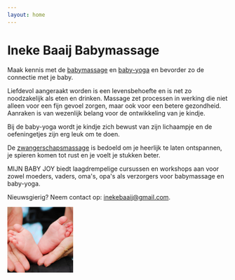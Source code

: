 ```yaml
---
layout: home
---
```



# Ineke Baaij Babymassage

Maak kennis met de [babymassage](/pages/massage) en [baby-yoga](/pages/yoga) en bevorder zo de connectie met je baby.

Liefdevol aangeraakt worden is een levensbehoefte en is net zo noodzakelijk als eten en drinken.
Massage zet processen in werking die niet alleen voor een fijn gevoel zorgen, maar ook voor een betere gezondheid.
Aanraken is van wezenlijk belang voor de ontwikkeling van je kindje.

Bij de baby-yoga wordt je kindje zich bewust van zijn lichaampje en de oefeningetjes zijn erg leuk om te doen.

De [zwangerschapsmassage](/pages/zwangerschapsmassage) is bedoeld om je heerlijk te laten ontspannen, je spieren komen tot rust en je voelt je stukken beter.

MIJN BABY JOY biedt laagdrempelige cursussen en workshops aan voor zowel moeders, vaders, oma's, opa's als verzorgers voor babymassage en baby-yoga.


Nieuwsgierig? Neem contact op: <a href="mailto:inekebaaij@gmail.com">inekebaaij@gmail.com</a>.

<img src="assets/babyfeet.jpg" alt="" width="150" height="150">
